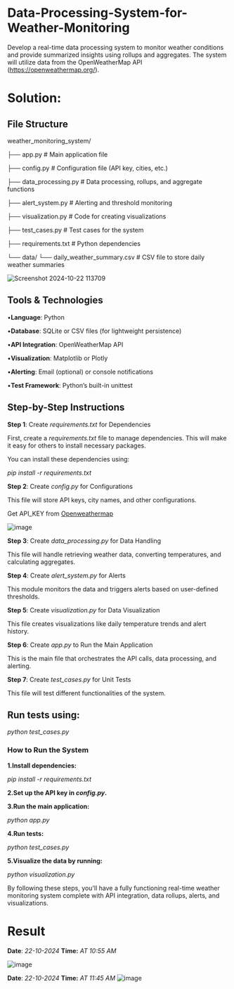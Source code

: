 # Data-Processing-System-for-Weather-Monitoring
Develop a real-time data processing system to monitor weather conditions and provide summarized insights using rollups and aggregates. The system will utilize data from the OpenWeatherMap API (https://openweathermap.org/).


# Solution:
## File Structure
weather_monitoring_system/

├── app.py                       # Main application file

├── config.py                    # Configuration file (API key, cities, etc.)

├── data_processing.py            # Data processing, rollups, and aggregate functions

├── alert_system.py               # Alerting and threshold monitoring

├── visualization.py              # Code for creating visualizations

├── test_cases.py                 # Test cases for the system

├── requirements.txt              # Python dependencies

└── data/
      └── daily_weather_summary.csv  # CSV file to store daily weather summaries

![Screenshot 2024-10-22 113709](https://github.com/user-attachments/assets/c5a7308c-666d-4a8b-84f8-625d96ac3737)


## Tools & Technologies

•**Language**: Python

•**Database**: SQLite or CSV files (for lightweight persistence)

•**API Integration**: OpenWeatherMap API

•**Visualization**: Matplotlib or Plotly

•**Alerting**: Email (optional) or console notifications

•**Test Framework**: Python’s built-in unittest

## Step-by-Step Instructions

**Step 1**: Create *requirements.txt* for Dependencies

First, create a *requirements.txt* file to manage dependencies. This will make it easy for others to install necessary packages. 

You can install these dependencies using: 

  *pip install -r requirements.txt*
  
**Step 2**: Create *config.py* for Configurations

This file will store API keys, city names, and other configurations.

Get API_KEY from [Openweathermap](https://home.openweathermap.org/api_keys)

![image](https://github.com/user-attachments/assets/6d0b391d-53ba-42c1-9dc8-6753f8b5b0f9)


**Step 3**: Create *data_processing.py* for Data Handling

This file will handle retrieving weather data, converting temperatures, and calculating aggregates.

**Step 4**: Create *alert_system.py* for Alerts

This module monitors the data and triggers alerts based on user-defined thresholds.

**Step 5**: Create *visualization.py* for Data Visualization

This file creates visualizations like daily temperature trends and alert history.

**Step 6**: Create *app.py* to Run the Main Application

This is the main file that orchestrates the API calls, data processing, and alerting.

**Step 7**: Create *test_cases.py* for Unit Tests

This file will test different functionalities of the system.

## Run tests using:

 *python test_cases.py*
 
### How to Run the System

  **1.Install dependencies:**
  
  *pip install -r requirements.txt*
 
 **2.Set up the API key in  *config.py*.** 
 
 **3.Run the main application:**
 
 *python app.py*

**4.Run tests:**

*python test_cases.py*

**5.Visualize the data by running:**

*python visualization.py*

By following these steps, you'll have a fully functioning real-time weather monitoring system complete with API integration, data rollups, alerts, and visualizations.

# Result

**Date**: *22-10-2024*
**Time:** *AT 10:55 AM*

![image](https://github.com/user-attachments/assets/fbd76a67-6bba-4df6-a5e8-58ea874a43c6)

**Date**: *22-10-2024*
**Time:** *AT 11:45 AM*
![image](https://github.com/user-attachments/assets/68649c6b-9aef-4eb5-83dd-bd29d53ac019)

